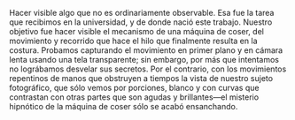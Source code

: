 
Hacer visible algo que no es ordinariamente observable. Esa fue la tarea que recibimos en la universidad, y de donde nació este trabajo. Nuestro objetivo fue hacer visible el mecanismo de una máquina de coser, del movimiento y recorrido que hace el hilo que finalmente resulta en la costura. Probamos capturando el movimiento en primer plano y en cámara lenta usando una tela transparente; sin embargo, por más que intentamos no lográbamos desvelar sus secretos. Por el contrario, con los movimientos repentinos de manos que obstruyen a tiempos la vista de nuestro sujeto fotográfico, que sólo vemos por porciones, blanco y con curvas que contrastan con otras partes que son agudas y brillantes—el misterio hipnótico de la máquina de coser sólo se acabó ensanchando.
